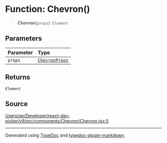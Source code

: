 # Function: Chevron()

> **Chevron**(`props`): `Element`

## Parameters

| Parameter | Type |
| :------ | :------ |
| `props` | [`ChevronProps`](/api/interfaces/ChevronProps.md) |

## Returns

`Element`

## Source

[Users/gp/Developer/react-day-picker/v9/src/components/Chevron/Chevron.tsx:5](https://github.com/gpbl/react-day-picker/blob/005599683/src/components/Chevron/Chevron.tsx#L5)

***

Generated using [TypeDoc](https://typedoc.org) and [typedoc-plugin-markdown](https://typedoc-plugin-markdown.org).
